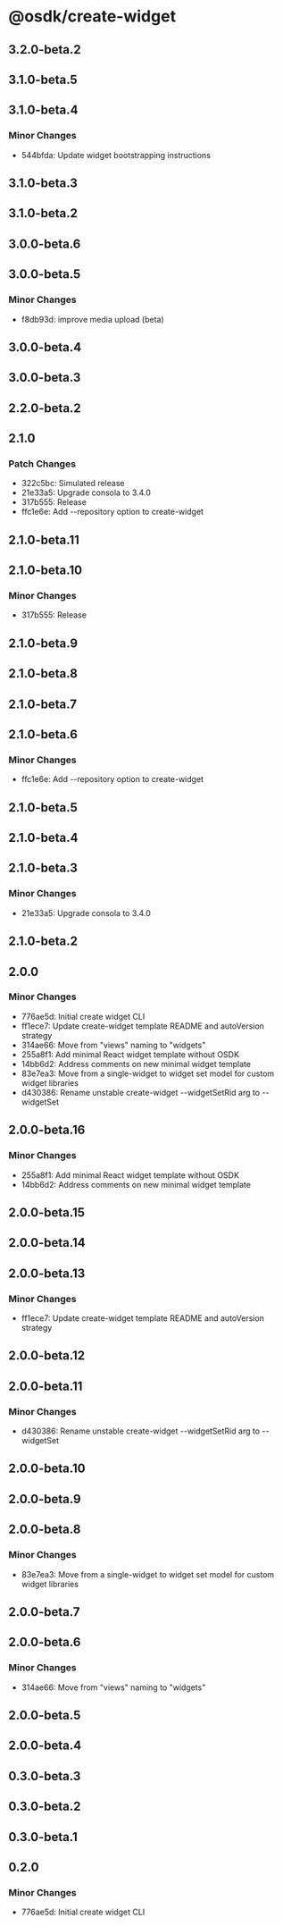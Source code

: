 # @osdk/create-widget

## 3.2.0-beta.2

## 3.1.0-beta.5

## 3.1.0-beta.4

### Minor Changes

- 544bfda: Update widget bootstrapping instructions

## 3.1.0-beta.3

## 3.1.0-beta.2

## 3.0.0-beta.6

## 3.0.0-beta.5

### Minor Changes

- f8db93d: improve media upload (beta)

## 3.0.0-beta.4

## 3.0.0-beta.3

## 2.2.0-beta.2

## 2.1.0

### Patch Changes

- 322c5bc: Simulated release
- 21e33a5: Upgrade consola to 3.4.0
- 317b555: Release
- ffc1e6e: Add --repository option to create-widget

## 2.1.0-beta.11

## 2.1.0-beta.10

### Minor Changes

- 317b555: Release

## 2.1.0-beta.9

## 2.1.0-beta.8

## 2.1.0-beta.7

## 2.1.0-beta.6

### Minor Changes

- ffc1e6e: Add --repository option to create-widget

## 2.1.0-beta.5

## 2.1.0-beta.4

## 2.1.0-beta.3

### Minor Changes

- 21e33a5: Upgrade consola to 3.4.0

## 2.1.0-beta.2

## 2.0.0

### Minor Changes

- 776ae5d: Initial create widget CLI
- ff1ece7: Update create-widget template README and autoVersion strategy
- 314ae66: Move from "views" naming to "widgets"
- 255a8f1: Add minimal React widget template without OSDK
- 14bb6d2: Address comments on new minimal widget template
- 83e7ea3: Move from a single-widget to widget set model for custom widget libraries
- d430386: Rename unstable create-widget --widgetSetRid arg to --widgetSet

## 2.0.0-beta.16

### Minor Changes

- 255a8f1: Add minimal React widget template without OSDK
- 14bb6d2: Address comments on new minimal widget template

## 2.0.0-beta.15

## 2.0.0-beta.14

## 2.0.0-beta.13

### Minor Changes

- ff1ece7: Update create-widget template README and autoVersion strategy

## 2.0.0-beta.12

## 2.0.0-beta.11

### Minor Changes

- d430386: Rename unstable create-widget --widgetSetRid arg to --widgetSet

## 2.0.0-beta.10

## 2.0.0-beta.9

## 2.0.0-beta.8

### Minor Changes

- 83e7ea3: Move from a single-widget to widget set model for custom widget libraries

## 2.0.0-beta.7

## 2.0.0-beta.6

### Minor Changes

- 314ae66: Move from "views" naming to "widgets"

## 2.0.0-beta.5

## 2.0.0-beta.4

## 0.3.0-beta.3

## 0.3.0-beta.2

## 0.3.0-beta.1

## 0.2.0

### Minor Changes

- 776ae5d: Initial create widget CLI
